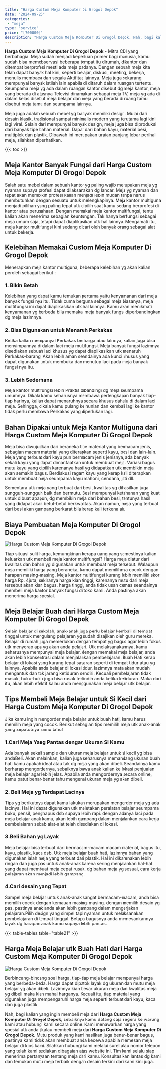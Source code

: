 ```yaml
---
title: "Harga Custom Meja Komputer Di Grogol Depok"
date: "2024-09-26"
categories:
 - "meja"
type: "service"
price: "[700000]"
description: "Harga Custom Meja Komputer Di Grogol Depok. Nah, bagi kalian yang ingin membeli meja dari **Harga Custom Meja Komputer Di Grogol Depok**, sebaiknya kamu data..."
---
```


**Harga Custom Meja Komputer Di Grogol Depok** - Mitra CDI yang berbahagia. Meja sudah menjadi keperluan primer bagi manusia, kamu sudah bisa memobservasi beberapa tempat itu dirumah, dikantor dan ditempat berprofesi mesti ada meja padanya. Dengan sebuah meja kita telah dapat banyak hal kini, seperti belajar, diskusi, meeting, bekerja, menulis membaca dan segala Aktifitas lainnya. Meja juga sekarang mempunyai banyak istilah lain apabila di ditaruh dalam ruangan tertentu. Seumpama meja yg ada dalam ruangan kantor disebut dg meja kantor, meja yang berada di atasnya Televisi dinamakan sebagai meja TV, meja yg ada di dalam kelas disebut meja belajar dan meja yang berada di ruang tamu disebut meja tamu dan seumpama lainnya.

Meja juga adalah sebuah mebel yg banyak memiliki design. Mulai dari desain klasik, tradisional sampai minimalis modern yang terutama lagi kini lagi viral. Selain dari mempunyai banyak design, meja juga bisa diproduksi dari banyak tipe bahan material. Dapat dari bahan kayu, material besi, multiplek dan plastik. Dibawah ini merupakan uraian panjang lebar perihal meja, silahkan diperhatikan.

{{< toc >}}

## Meja Kantor Banyak Fungsi dari Harga Custom Meja Komputer Di Grogol Depok

Salah satu mebel dalam sebuah kantor yg paling wajib merupakan meja yg nyaman supaya profesi dapat dilaksanakan dg lancar. Meja yg nyaman dan tepat akan membikin profesi kalian menjadi lebih mudah tanpa harus membutuhkan dengan sesuatu untuk melengkapinya. Meja kantor multiguna menjadi pilihan yang paling tepat utk dipilih saat kamu sedang berprofesi di kantor atau perusahaan. Dengan memakai meja kantor multifungsi, tentu kalian akan menerima sebagian keuntungan. Tak hanya berfungsi sebagai meja umum saja, tetapi dapat diaplikasikan utk hal lainnya. Mengamati itu, meja kantor multifungsi kini sedang dicari oleh banyak orang sebagai alat untuk bekerja.

## Kelebihan Memakai Custom Meja Komputer Di Grogol Depok

Menerapkan meja kantor multiguna, beberapa kelebihan yg akan kalian peroleh sebagai berikut :

### 1\. Bikin Betah

Kelebihan yang dapat kamu temukan pertama yaitu kenyamanan dari meja banyak fungsi nya itu. Tidak cuma berguna sebagai meja biasanya, meja multifungsi ini dapat diaplikasikan utk hal lainnya. Kamu akan menikmati kenyamanan yg berbeda bila memakai meja banyak fungsi diperbandingkan dg meja lazimnya.

### 2\. Bisa Digunakan untuk Menaruh Perkakas

Ketika kalian mempunyai Perkakas berharga atau lainnya, kalian juga bisa menyimpannya di dalam laci meja multifungsi. Meja banyak fungsi lazimnya disediakan sebuah laci khusus yg dapat diaplikasikan utk menaruh Perkakas-barang. Akan lebih aman seandainya ada kunci khusus yang dapat digunakan untuk membuka dan menutup laci pada meja banyak fungsi nya itu.

### 3\. Lebih Sederhana

Meja kantor multifungsi lebih Praktis dibandingi dg meja seumpama umumnya. Dikala kamu seharusnya membawa perlengkapan banyak tiap-tiap harinya, kalian dapat menaruhnya secara khusus dahulu di dalam laci meja. Sehingga, dikala kamu pulang ke hunian dan kembali lagi ke kantor tidak perlu membawa Perkakas yang diperlukan lagi.

## Bahan Dipakai untuk Meja Kantor Multiguna dari Harga Custom Meja Komputer Di Grogol Depok

Meja bisa diwujudkan dari beraneka tipe material yang bermacam jenis, sebagian macam material yang diterapkan seperti kayu, besi dan lain-lain. Meja yang terbuat dari kayu pun bermacam jenis jenisnya, ada banyak sekali kayu yang dapat dimanfaatkan untuk membuat meja. Variasi bagus mutu kayu yang dipilih karenanya hasil yg didapatkan utk membikin meja akan semakin bagus. Berdiskusi ragam kayu yang kerap kali diterapkan untuk membuat meja seumpama kayu mahoni, cendana, jati dll.

Sementara utk meja yang terbuat dari besi, kwalitas yg dihasilkan juga sungguh-sungguh baik dan bermutu. Besi mempunyai ketahanan yang kuat untuk dibuat apapun, dg membikin meja dari bahan besi, tentunya hasil yang didapat akan betul-betul berkwalitas. Akan namun, meja yang terbuat dari besi akan gampang berkarat bila kerap kali terkena air.

## Biaya Pembuatan Meja Komputer Di Grogol Depok

![Harga Custom Meja Komputer Di Grogol Depok](/images/meja/meja-dewasa-009.jpg)

Tiap situasi sulit harga, kemungkinan berapa uang yang semestinya kalian keluarkan utk membeli meja kantor multifungsi? Harga meja diatur dari kwalitas dan bahan yg digunakan untuk membuat meja tersebut. Walaupun meja memiliki harga yang beraneka, kamu dapat memilihnya cocok dengan harapan masing-masing. Meja kantor multifungsi kurang lebih memiliki skor harga Rp. 4juta, sekiranya harga kian tinggi, karenanya mutu dari meja tersebut akan kian bagus. harga tinggi, anda tidak usah cemas seandainya membeli meja kantor banyak fungsi di toko kami. Anda pastinya akan menerima harga spesial.

## Meja Belajar Buah dari Harga Custom Meja Komputer Di Grogol Depok

Selain belajar di sekolah, anak-anak juga perlu belajar kembali di tempat tinggal untuk mengulang pelajaran yg sudah disajikan oleh guru mereka. Belajar di rumah juga memerlukan dengan tempat yg bagus agar lebih fokus utk menyerap apa yg akan anda pelajari. Utk melaksanakannya, kamu seharusnya mempunyai meja belajar. dengan memakai meja belajar, anda akan lebih konsentrasi dalam menjalankan pembelajaran. Buah Hati kerap belajar di lokasi yang kurang tepat sasaran seperti di tempat tidur atau yg lainnya. Apabila anda belajar di lokasi tidur, lazimnya mata akan mudah mengantuk dan tak jarang ketiduran sendiri. Kecuali pembelajaran tidak masuk, buku-buku juga bisa rusak tertindih anda ketika ketiduran. Maka dari itu, akan lebih efektif kalau anda menggunakan meja belajar utk belajar.

## Tips Membeli Meja Belajar untuk Si Kecil dari Harga Custom Meja Komputer Di Grogol Depok

Jika kamu ingin mengorder meja belajar untuk buah hati, kamu harus memilih meja yang cocok. Berikut sebagian tips memilih meja utk anak-anak yang sepatutnya kamu tahu!

### 1.Cari Meja Yang Pantas dengan Ukuran Si Kamu

Ada banyak sekali sample dan ukuran meja belajar untuk si kecil yg bisa andaBeli. Akan melainkan, kalian juga seharusnya memandang ukuran buah hati kamu apakah ideal atau tak dg meja yang akan dibeli. Seandainya kamu berharap mengordernya, sebaiknya bawa anak kalian ke lokasi penjualan meja belajar agar lebih jelas. Apabila anda mengordernya secara online, kamu patut benar-benar tahu mengenai ukuran meja yg akan dibeli.

### 2\. Beli Meja yg Terdapat Lacinya

Tips yg berikutnya dapat kamu lakukan merupakan mengorder meja yg ada lacinya. Hal ini dapat digunakan utk meletakan peralatan belajar seumpama buku, pensil, penghapus dsb supaya lebih rapi. dengan adanya laci pada meja belajar anak kamu, akan lebih gampang dalam menjalankan cara kerja pembelajaran sebab alat-alat telah disediakan di lokasi.

### 3.Beli Bahan yg Layak

Meja belajar bisa terbuat dari bermacam-macam macam material, bagus itu, kayu, plastik, kaca dsb. Utk meja belajar buah hati, lazimnya bahan yang digunakan ialah meja yang terbuat dari plastik. Hal ini dikarenakan lebih ringan dan juga pas untuk anak-anak karena sering menjalankan hal-hal yang dapat membuat meja cepat rusak. dg bahan meja yg sesuai, cara kerja pelajaran akan menjadi lebih gampang.

### 4.Cari desain yang Tepat

Sampel meja belajar untuk anak-anak sangat bermacam-macam, anda bisa memilih cocok dengan kemauan masing-masing. dengan memilih desain yg pas, pastinya anak anda akan lebih gampang dalam mengerjakan pelajaran.Pilih design yang simpel tapi nyaman untuk melaksanakan pembelajaran di tempat tinggal. Betapa bagusnya anda memesankannya layak dg harapan anak kamu supaya lebih pantas.

{{< table-tables table="table21" >}}

## Harga Meja Belajar utk Buah Hati dari Harga Custom Meja Komputer Di Grogol Depok

![Harga Custom Meja Komputer Di Grogol Depok](/images/meja/meja-anak-013.jpg)

Berbincang-bincang soal harga, tiap-tiap meja belajar mempunyai harga yang berbeda-beda. Harga dapat dipatok layak dg ukuran dan mutu meja belajar yg akan dibeli. Lazimnya kian besar ukuran meja dan kwalitas meja yg dibeli maka kian mahal harganya. Kecuali itu, tiap material yang digunakan juga mempengaruhi harga meja seperti terbuat dari kayu, kaca dan juga plastik

Nah, bagi kalian yang ingin membeli meja dari **Harga Custom Meja Komputer Di Grogol Depok**, sebaiknya kamu datang saja segera ke warung kami atau hubungi kami secara online. Kami menawarkan harga yang spesial utk anda jikalau membeli meja dari **Harga Custom Meja Komputer Di Grogol Depok**. Mutu produk yang kami hasilkan juga benar-benar bagus, pastinya kami tidak akan membuat anda kecewa apabila memesan meja belajar di kios kami. Silahkan hubungi kami melalui surel atau nomor telepon yang telah kami sediakan dibagaian atas website ini. Tim kami selalu siap menerima pertanyaan tentang meja dari kamu. Konsultasikan lantas dg kami dan temukan mutu meja terbaik dengan desain terkini dari kami kini juga.
